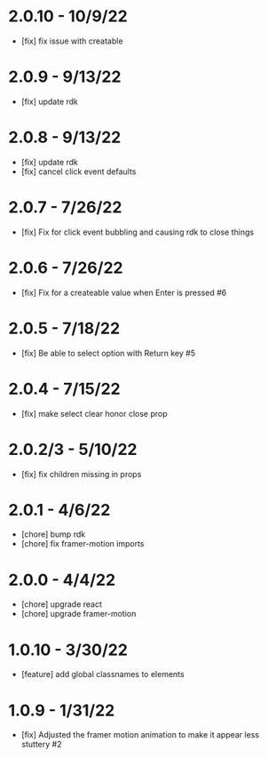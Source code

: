 # 2.0.10 - 10/9/22
- [fix] fix issue with creatable

# 2.0.9 - 9/13/22
- [fix] update rdk

# 2.0.8 - 9/13/22
- [fix] update rdk
- [fix] cancel click event defaults

# 2.0.7 - 7/26/22
- [fix] Fix for click event bubbling and causing rdk to close things

# 2.0.6 - 7/26/22
- [fix] Fix for a createable value when Enter is pressed #6

# 2.0.5 - 7/18/22
- [fix] Be able to select option with Return key #5

# 2.0.4 - 7/15/22
- [fix] make select clear honor close prop

# 2.0.2/3 - 5/10/22
- [fix] fix children missing in props

# 2.0.1 - 4/6/22
- [chore] bump rdk
- [chore] fix framer-motion imports

# 2.0.0 - 4/4/22
- [chore] upgrade react
- [chore] upgrade framer-motion

# 1.0.10 - 3/30/22
- [feature] add global classnames to elements

# 1.0.9 - 1/31/22
- [fix] Adjusted the framer motion animation to make it appear less stuttery #2

